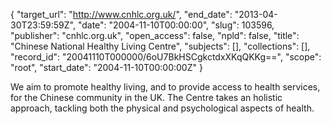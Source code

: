{
  "target_url": "http://www.cnhlc.org.uk/", 
  "end_date": "2013-04-30T23:59:59Z", 
  "date": "2004-11-10T00:00:00", 
  "slug": 103596, 
  "publisher": "cnhlc.org.uk", 
  "open_access": false, 
  "npld": false, 
  "title": "Chinese National Healthy Living Centre", 
  "subjects": [], 
  "collections": [], 
  "record_id": "20041110T000000/6oU7BkHSCgkctdxXKqQKKg==", 
  "scope": "root", 
  "start_date": "2004-11-10T00:00:00Z"
}

We aim to promote healthy living, and to provide access to health services, for the Chinese community in the UK. The Centre takes an holistic approach, tackling both the physical and psychological aspects of health.